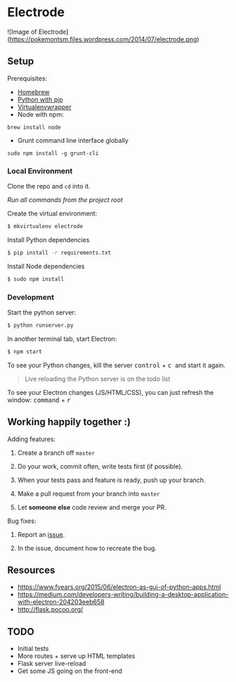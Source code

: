 # Electrode

![Image of Electrode]
(https://pokemontsm.files.wordpress.com/2014/07/electrode.png)

## Setup

Prerequisites:
* [Homebrew](http://brew.sh/)
* [Python with pip](http://stackoverflow.com/a/17271838)
* [Virtualenvwrapper](https://virtualenvwrapper.readthedocs.org/en/latest/)
* Node with npm:
```
brew install node
```
* Grunt command line interface globally
```
sudo npm install -g grunt-cli
```

### Local Environment
Clone the repo and `cd` into it.

*Run all commands from the project root*

Create the virtual environment:
```Bash
$ mkvirtualenv electrode
```

Install Python dependencies
```Bash
$ pip install -r requirements.txt
```

Install Node dependencies
```Bash
$ sudo npm install
```

### Development

Start the python server:
```Bash
$ python runserver.py
```

In another terminal tab, start Electron:
```Bash
$ npm start
```

To see your Python changes, kill the server <kbd>control</kbd> + <kbd> c </kbd> and start it again.

> Live reloading the Python server is on the todo list

To see your Electron changes (JS/HTML/CSS), you can just refresh the window:
<kbd>command</kbd> + <kbd>r</kbd>


## Working happily together :)

Adding features:

1. Create a branch off `master`

2. Do your work, commit often, write tests first (if possible).

3. When your tests pass and feature is ready, push up your branch.

4. Make a pull request from your branch into `master`

5. Let **someone else** code review and merge your PR.

Bug fixes:

1. Report an [issue](https://guides.github.com/features/issues/).

2. In the issue, document how to recreate the bug.

## Resources
- https://www.fyears.org/2015/06/electron-as-gui-of-python-apps.html
- https://medium.com/developers-writing/building-a-desktop-application-with-electron-204203eeb658
- http://flask.pocoo.org/

## TODO

- Initial tests
- More routes + serve up HTML templates
- Flask server live-reload
- Get some JS going on the front-end
